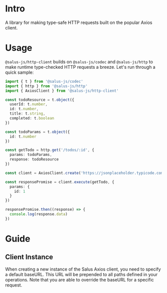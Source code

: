 # Intro

A library for making type-safe HTTP requests built on the popular Axios client.

# Usage

`@salus-js/http-client` builds on `@salus-js/codec` and `@salus-js/http` to make runtime type-checked HTTP requests a breeze. Let's run through a quick sample:

```typescript
import { t } from '@salus-js/codec'
import { http } from '@salus-js/http'
import { AxiosClient } from '@salus-js/http-client'

const todoResource = t.object({
  userId: t.number,
  id: t.number,
  title: t.string,
  completed: t.boolean
})

const todoParams = t.object({
  id: t.number
})

const getTodo = http.get('/todos/:id', {
  params: todoParams,
  response: todoResource
})

const client = AxiosClient.create('https://jsonplaceholder.typicode.com/')

const responsePromise = client.execute(getTodo, {
  params: {
    id: 1
  }
})

responsePromise.then((response) => {
  console.log(response.data)
})
```

# Guide

## Client Instance

When creating a new instance of the Salus Axios client, you need to specify a default baseURL. This URL will be prepended to all paths defined in your operations. Note that you are able to override the baseURL for a specific request.